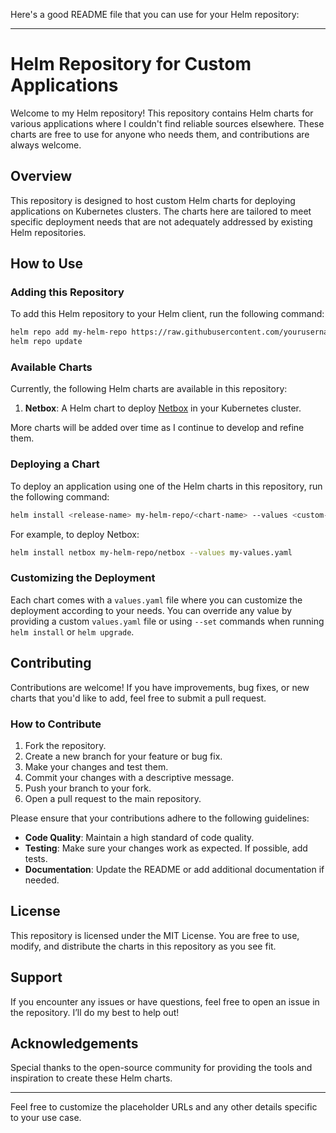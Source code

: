 Here's a good README file that you can use for your Helm repository:

---

# Helm Repository for Custom Applications

Welcome to my Helm repository! This repository contains Helm charts for various applications where I couldn't find reliable sources elsewhere. These charts are free to use for anyone who needs them, and contributions are always welcome.

## Overview

This repository is designed to host custom Helm charts for deploying applications on Kubernetes clusters. The charts here are tailored to meet specific deployment needs that are not adequately addressed by existing Helm repositories.

## How to Use

### Adding this Repository

To add this Helm repository to your Helm client, run the following command:

```bash
helm repo add my-helm-repo https://raw.githubusercontent.com/yourusername/helm-charts/main/
helm repo update
```

### Available Charts

Currently, the following Helm charts are available in this repository:

1. **Netbox**: A Helm chart to deploy [Netbox](https://netbox.readthedocs.io/) in your Kubernetes cluster.

More charts will be added over time as I continue to develop and refine them.

### Deploying a Chart

To deploy an application using one of the Helm charts in this repository, run the following command:

```bash
helm install <release-name> my-helm-repo/<chart-name> --values <custom-values.yaml>
```

For example, to deploy Netbox:

```bash
helm install netbox my-helm-repo/netbox --values my-values.yaml
```

### Customizing the Deployment

Each chart comes with a `values.yaml` file where you can customize the deployment according to your needs. You can override any value by providing a custom `values.yaml` file or using `--set` commands when running `helm install` or `helm upgrade`.

## Contributing

Contributions are welcome! If you have improvements, bug fixes, or new charts that you'd like to add, feel free to submit a pull request.

### How to Contribute

1. Fork the repository.
2. Create a new branch for your feature or bug fix.
3. Make your changes and test them.
4. Commit your changes with a descriptive message.
5. Push your branch to your fork.
6. Open a pull request to the main repository.

Please ensure that your contributions adhere to the following guidelines:
- **Code Quality**: Maintain a high standard of code quality.
- **Testing**: Make sure your changes work as expected. If possible, add tests.
- **Documentation**: Update the README or add additional documentation if needed.

## License

This repository is licensed under the MIT License. You are free to use, modify, and distribute the charts in this repository as you see fit.

## Support

If you encounter any issues or have questions, feel free to open an issue in the repository. I’ll do my best to help out!

## Acknowledgements

Special thanks to the open-source community for providing the tools and inspiration to create these Helm charts.

---

Feel free to customize the placeholder URLs and any other details specific to your use case.